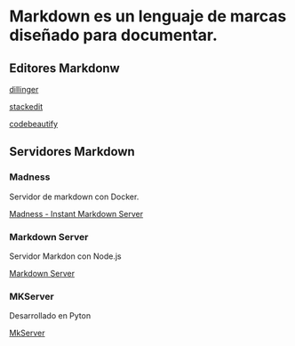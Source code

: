 # Markdown es un lenguaje de marcas diseñado para documentar.

## Editores Markdonw

[dillinger](https://dillinger.io/)

[stackedit](https://stackedit.io/app#)

[codebeautify](https://codebeautify.org/markdown-viewer)

## Servidores Markdown

### Madness

Servidor de markdown con Docker.

[Madness - Instant Markdown Server](https://madness.dannyb.co/)

### Markdown Server

Servidor Markdon con Node.js

[Markdown Server](https://github.com/superzadeh/MarkdownServer)

### MKServer

Desarrollado en Pyton

[MkServer](https://www.mkdocs.org/)
